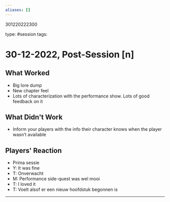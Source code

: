 ```yaml
---
aliases: []
---
```


301220222300

type: #session
tags:
# 30-12-2022, Post-Session [n]
## What Worked
- Big lore dump
- New chapter feel
- Lots of characterization with the performance show. Lots of good feedback on it
## What Didn't Work
- Inform your players with the info their character knows when the player wasn’t available
## Players' Reaction
- Prima sessie
- Y: It was fine
- T: Onverwacht
- M: Performance side-quest was wel mooi
- T: I loved it
- T: Voelt alsof er een nieuw hoofdstuk begonnen is

---